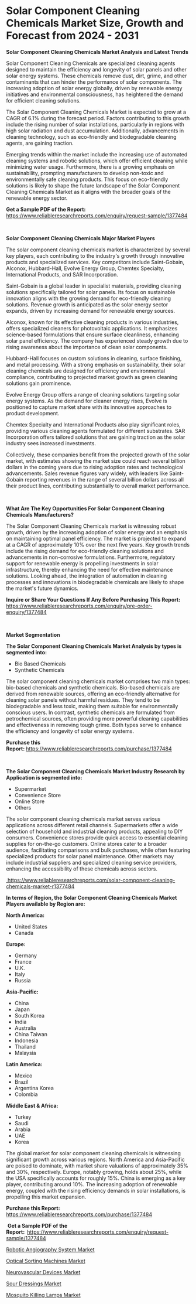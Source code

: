 <p><h1>Solar Component Cleaning Chemicals Market Size, Growth and Forecast from 2024 - 2031</h1></p><p><strong>Solar Component Cleaning Chemicals Market Analysis and Latest Trends</strong></p>
<p><p>Solar Component Cleaning Chemicals are specialized cleaning agents designed to maintain the efficiency and longevity of solar panels and other solar energy systems. These chemicals remove dust, dirt, grime, and other contaminants that can hinder the performance of solar components. The increasing adoption of solar energy globally, driven by renewable energy initiatives and environmental consciousness, has heightened the demand for efficient cleaning solutions.</p><p>The Solar Component Cleaning Chemicals Market is expected to grow at a CAGR of 6.1% during the forecast period. Factors contributing to this growth include the rising number of solar installations, particularly in regions with high solar radiation and dust accumulation. Additionally, advancements in cleaning technology, such as eco-friendly and biodegradable cleaning agents, are gaining traction. </p><p>Emerging trends within the market include the increasing use of automated cleaning systems and robotic solutions, which offer efficient cleaning while minimizing water usage. Furthermore, there is a growing emphasis on sustainability, prompting manufacturers to develop non-toxic and environmentally safe cleaning products. This focus on eco-friendly solutions is likely to shape the future landscape of the Solar Component Cleaning Chemicals Market as it aligns with the broader goals of the renewable energy sector.</p></p>
<p><strong>Get a Sample PDF of the Report:&nbsp;</strong> <a href="https://www.reliableresearchreports.com/enquiry/request-sample/1377484?utm_campaign=38&utm_medium=2&utm_source=Github&utm_content=ia&utm_term=24102024&utm_id=solar-component-cleaning-chemicals">https://www.reliableresearchreports.com/enquiry/request-sample/1377484</a></p>
<p>&nbsp;</p>
<p><strong>Solar Component Cleaning Chemicals Major Market Players</strong></p>
<p><p>The solar component cleaning chemicals market is characterized by several key players, each contributing to the industry's growth through innovative products and specialized services. Key competitors include Saint-Gobain, Alconox, Hubbard-Hall, Evolve Energy Group, Chemtex Specialty, International Products, and SAR Incorporation.</p><p>Saint-Gobain is a global leader in specialist materials, providing cleaning solutions specifically tailored for solar panels. Its focus on sustainable innovation aligns with the growing demand for eco-friendly cleaning solutions. Revenue growth is anticipated as the solar energy sector expands, driven by increasing demand for renewable energy sources.</p><p>Alconox, known for its effective cleaning products in various industries, offers specialized cleaners for photovoltaic applications. It emphasizes science-based formulations that ensure surface cleanliness, enhancing solar panel efficiency. The company has experienced steady growth due to rising awareness about the importance of clean solar components.</p><p>Hubbard-Hall focuses on custom solutions in cleaning, surface finishing, and metal processing. With a strong emphasis on sustainability, their solar cleaning chemicals are designed for efficiency and environmental compliance, contributing to projected market growth as green cleaning solutions gain prominence.</p><p>Evolve Energy Group offers a range of cleaning solutions targeting solar energy systems. As the demand for cleaner energy rises, Evolve is positioned to capture market share with its innovative approaches to product development.</p><p>Chemtex Specialty and International Products also play significant roles, providing various cleaning agents formulated for different substrates. SAR Incorporation offers tailored solutions that are gaining traction as the solar industry sees increased investments.</p><p>Collectively, these companies benefit from the projected growth of the solar market, with estimates showing the market size could reach several billion dollars in the coming years due to rising adoption rates and technological advancements. Sales revenue figures vary widely, with leaders like Saint-Gobain reporting revenues in the range of several billion dollars across all their product lines, contributing substantially to overall market performance.</p></p>
<p>&nbsp;</p>
<p><strong>What Are The Key Opportunities For Solar Component Cleaning Chemicals Manufacturers?</strong></p>
<p><p>The Solar Component Cleaning Chemicals market is witnessing robust growth, driven by the increasing adoption of solar energy and an emphasis on maintaining optimal panel efficiency. The market is projected to expand at a CAGR of approximately 10% over the next five years. Key growth trends include the rising demand for eco-friendly cleaning solutions and advancements in non-corrosive formulations. Furthermore, regulatory support for renewable energy is propelling investments in solar infrastructure, thereby enhancing the need for effective maintenance solutions. Looking ahead, the integration of automation in cleaning processes and innovations in biodegradable chemicals are likely to shape the market's future dynamics.</p></p>
<p><strong>Inquire or Share Your Questions If Any Before Purchasing This Report:</strong> <a href="https://www.reliableresearchreports.com/enquiry/pre-order-enquiry/1377484?utm_campaign=38&utm_medium=2&utm_source=Github&utm_content=ia&utm_term=24102024&utm_id=solar-component-cleaning-chemicals">https://www.reliableresearchreports.com/enquiry/pre-order-enquiry/1377484</a></p>
<p>&nbsp;</p>
<p><strong>Market Segmentation</strong></p>
<p><strong>The Solar Component Cleaning Chemicals Market Analysis by types is segmented into:</strong></p>
<p><ul><li>Bio Based Chemicals</li><li>Synthetic Chemicals</li></ul></p>
<p><p>The solar component cleaning chemicals market comprises two main types: bio-based chemicals and synthetic chemicals. Bio-based chemicals are derived from renewable sources, offering an eco-friendly alternative for cleaning solar panels without harmful residues. They tend to be biodegradable and less toxic, making them suitable for environmentally conscious users. In contrast, synthetic chemicals are formulated from petrochemical sources, often providing more powerful cleaning capabilities and effectiveness in removing tough grime. Both types serve to enhance the efficiency and longevity of solar energy systems.</p></p>
<p><strong>Purchase this Report:&nbsp;</strong><a href="https://www.reliableresearchreports.com/purchase/1377484?utm_campaign=38&utm_medium=2&utm_source=Github&utm_content=ia&utm_term=24102024&utm_id=solar-component-cleaning-chemicals">https://www.reliableresearchreports.com/purchase/1377484</a></p>
<p>&nbsp;</p>
<p><strong>The Solar Component Cleaning Chemicals Market Industry Research by Application is segmented into:</strong></p>
<p><ul><li>Supermarket</li><li>Convenience Store</li><li>Online Store</li><li>Others</li></ul></p>
<p><p>The solar component cleaning chemicals market serves various applications across different retail channels. Supermarkets offer a wide selection of household and industrial cleaning products, appealing to DIY consumers. Convenience stores provide quick access to essential cleaning supplies for on-the-go customers. Online stores cater to a broader audience, facilitating comparisons and bulk purchases, while often featuring specialized products for solar panel maintenance. Other markets may include industrial suppliers and specialized cleaning service providers, enhancing the accessibility of these chemicals across sectors.</p></p>
<p><a href="https://www.reliableresearchreports.com/solar-component-cleaning-chemicals-market-r1377484?utm_campaign=38&utm_medium=2&utm_source=Github&utm_content=ia&utm_term=24102024&utm_id=solar-component-cleaning-chemicals">&nbsp;https://www.reliableresearchreports.com/solar-component-cleaning-chemicals-market-r1377484</a></p>
<p><strong>In terms of Region, the Solar Component Cleaning Chemicals Market Players available by Region are:</strong></p>
<p>
    <p> <strong> North America: </strong>
        <ul>
            <li>United States</li>
            <li>Canada</li>
        </ul>
        </p> 
    <p> <strong> Europe: </strong>
        <ul>
            <li>Germany</li>
            <li>France</li>
            <li>U.K.</li>
            <li>Italy</li>
            <li>Russia</li>
        </ul>
        </p> 
    <p> <strong> Asia-Pacific: </strong>
        <ul>
            <li>China</li>
            <li>Japan</li>
            <li>South Korea</li>
            <li>India</li>
            <li>Australia</li>
            <li>China Taiwan</li>
            <li>Indonesia</li>
            <li>Thailand</li>
            <li>Malaysia</li>
        </ul>
        </p> 
    <p> <strong> Latin America: </strong>
        <ul>
            <li>Mexico</li>
            <li>Brazil</li>
            <li>Argentina Korea</li>
            <li>Colombia</li>
        </ul>
        </p> 
    <p> <strong> Middle East & Africa: </strong>
        <ul>
            <li>Turkey</li>
            <li>Saudi</li>
            <li>Arabia</li>
            <li>UAE</li>
            <li>Korea</li>
        </ul>
    </p>
    </p>
<p><p>The global market for solar component cleaning chemicals is witnessing significant growth across various regions. North America and Asia-Pacific are poised to dominate, with market share valuations of approximately 35% and 30%, respectively. Europe, notably growing, holds about 25%, while the USA specifically accounts for roughly 15%. China is emerging as a key player, contributing around 10%. The increasing adoption of renewable energy, coupled with the rising efficiency demands in solar installations, is propelling this market expansion.</p></p>
<p><strong>Purchase this Report: </strong><a href="https://www.reliableresearchreports.com/purchase/1377484?utm_campaign=38&utm_medium=2&utm_source=Github&utm_content=ia&utm_term=24102024&utm_id=solar-component-cleaning-chemicals">https://www.reliableresearchreports.com/purchase/1377484</a></p>
<p>&nbsp;<strong>Get a Sample PDF of the Report:&nbsp;&nbsp;</strong><a href="https://www.reliableresearchreports.com/enquiry/request-sample/1377484?utm_campaign=38&utm_medium=2&utm_source=Github&utm_content=ia&utm_term=24102024&utm_id=solar-component-cleaning-chemicals">https://www.reliableresearchreports.com/enquiry/request-sample/1377484</a></p>
<p><strong></strong></p>
<p><p><a href="https://github.com/mac1evjen/Market-Research-Report-List-1/blob/main/robotic-angiography-system-market.md?utm_campaign=38&utm_medium=2&utm_source=Github&utm_content=ia&utm_term=24102024&utm_id=solar-component-cleaning-chemicals">Robotic Angiography System Market</a></p><p><a href="https://issuu.com/reportprime-2/docs/optical-sorting-machines-market-siz_f85b5eeaa4470e?utm_campaign=38&utm_medium=2&utm_source=Github&utm_content=ia&utm_term=24102024&utm_id=solar-component-cleaning-chemicals">Optical Sorting Machines Market</a></p><p><a href="https://www.linkedin.com/pulse/sustainability-trends-neurovascular-devices-industry-market-bfyvc?utm_campaign=38&utm_medium=2&utm_source=Github&utm_content=ia&utm_term=24102024&utm_id=solar-component-cleaning-chemicals">Neurovascular Devices Market</a></p><p><a href="https://github.com/hegwervaemeruk/Market-Research-Report-List-1/blob/main/sour-dressings-market.md?utm_campaign=38&utm_medium=2&utm_source=Github&utm_content=ia&utm_term=24102024&utm_id=solar-component-cleaning-chemicals">Sour Dressings Market</a></p><p><a href="https://issuu.com/reportprime-2/docs/mosquito-killing-lamps-market-size-_f85a20496a15c7?utm_campaign=38&utm_medium=2&utm_source=Github&utm_content=ia&utm_term=24102024&utm_id=solar-component-cleaning-chemicals">Mosquito Killing Lamps Market</a></p></p>